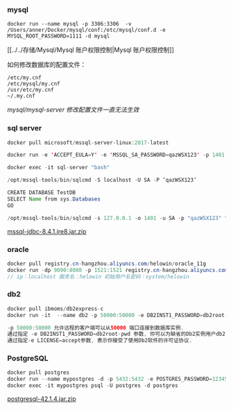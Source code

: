 ### mysql

```shell
docker run --name mysql -p 3306:3306  -v /Users/anner/Docker/mysql/conf:/etc/mysql/conf.d -e MYSQL_ROOT_PASSWORD=1111 -d mysql
```
[[../../存储/Mysql/Mysql 账户权限控制|Mysql 账户权限控制]]

如何修改数据库的配置文件：
```
/etc/my.cnf 
/etc/mysql/my.cnf 
/usr/etc/my.cnf 
~/.my.cnf
```


*mysql/mysql-server 修改配置文件一直无法生效*


### sql server

```java
docker pull microsoft/mssql-server-linux:2017-latest

docker run -e 'ACCEPT_EULA=Y' -e 'MSSQL_SA_PASSWORD=qazWSX123' -p 1401:1433 --name sql-server -d microsoft/mssql-server-linux:2017-latest

docker exec -it sql-server "bash"

/opt/mssql-tools/bin/sqlcmd -S localhost -U SA -P ’qazWSX123’

CREATE DATABASE TestDB
SELECT Name from sys.Databases
GO

/opt/mssql-tools/bin/sqlcmd -s 127.0.0.1 -o 1401 -u SA -p "qazWSX123" "select name, database_id from sys.databases"
```

[mssql-jdbc-8.4.1.jre8.jar.zip](https://s3-us-west-2.amazonaws.com/secure.notion-static.com/049b04b3-24a4-466c-82c9-033c2579b285/mssql-jdbc-8.4.1.jre8.jar.zip)

### oracle

```java
docker pull registry.cn-hangzhou.aliyuncs.com/helowin/oracle_11g
docker run -dp 9090:8080 -p 1521:1521 registry.cn-hangzhou.aliyuncs.com/helowin/oracle_11g
// ip：localhost 服务名：helowin 初始用户名密码：system/helowin
```

### db2

```java
docker pull ibmoms/db2express-c
docker run -it  --name db2 -p 50000:50000 -e DB2INST1_PASSWORD=db2root-pwd -e LICENSE=accept ibmoms/db2express-c:latest bash

-p 50000:50000 允许远程的客户端可以从50000 端口连接到数据库实例.
通过指定 -e DB2INST1_PASSWORD=db2root-pwd 参数, 你可以为缺省的Db2实例用户db2inst1设置密码.注意：这里“DB2INST1”是用户名，而“b2root-pwd”是密码。
通过指定-e LICENSE=accept参数, 表示你接受了使用Db2软件的许可证协议.

```

### PostgreSQL

```java
docker pull postgres
docker run --name mypostgres -d -p 5432:5432 -e POSTGRES_PASSWORD=123456 postgres
docker exec -it mypostgres psql -U postgres -d postgres
```

[postgresql-42.1.4.jar.zip](https://s3-us-west-2.amazonaws.com/secure.notion-static.com/8a97dc6e-c03a-409e-b03d-0f3e9281239e/postgresql-42.1.4.jar.zip)